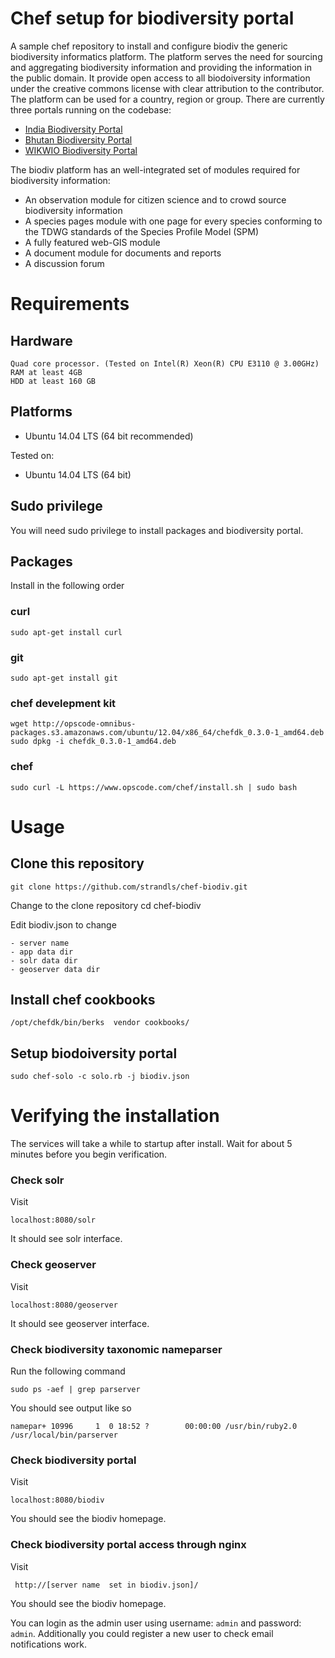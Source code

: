 Chef setup for biodiversity portal
========

A sample chef repository to install and configure biodiv the generic biodiversity informatics platform. The platform serves the need for sourcing and aggregating biodiversity information and providing the information in the public domain. It provide open access to all biodoiversity information under the creative commons license with clear attribution to the contributor. The platform can be used for a country, region or group.  There are currently three portals running on the codebase:

* [India Biodiversity Portal](http://indiabiodiversity.org)
* [Bhutan Biodiversity Portal](http://biodiversity.bt)
* [WIKWIO Biodiversity Portal](http://portal.wikwio.org)

The biodiv platform has an well-integrated set of modules required for
biodiversity information:

* An observation module for citizen science and to crowd source biodiversity information
* A species pages module with one page for every species conforming to the TDWG standards of the Species Profile Model (SPM)
* A fully featured web-GIS module
* A document module for documents and reports
* A discussion forum

Requirements
============

## Hardware
    Quad core processor. (Tested on Intel(R) Xeon(R) CPU E3110 @ 3.00GHz)
    RAM at least 4GB 
    HDD at least 160 GB

## Platforms

* Ubuntu 14.04 LTS (64 bit recommended)

Tested on:

* Ubuntu 14.04 LTS (64 bit)

## Sudo privilege
You will need sudo privilege to install packages and biodiversity portal.

## Packages

Install in the following  order

### curl
    sudo apt-get install curl
### git
    sudo apt-get install git
### chef develepment kit
    wget http://opscode-omnibus-packages.s3.amazonaws.com/ubuntu/12.04/x86_64/chefdk_0.3.0-1_amd64.deb
    sudo dpkg -i chefdk_0.3.0-1_amd64.deb
### chef
    sudo curl -L https://www.opscode.com/chef/install.sh | sudo bash

Usage
=====

## Clone this repository 

    git clone https://github.com/strandls/chef-biodiv.git

Change to the clone repository
   cd chef-biodiv

Edit biodiv.json to change

    - server name
    - app data dir
    - solr data dir
    - geoserver data dir

## Install chef cookbooks
    /opt/chefdk/bin/berks  vendor cookbooks/


## Setup biodoiversity portal
    sudo chef-solo -c solo.rb -j biodiv.json


Verifying the installation
=======

The services will take a while to startup after install. Wait for about 5 minutes before you begin verification.

### Check solr 

Visit 

    localhost:8080/solr

It should see solr interface.


### Check geoserver

Visit 

    localhost:8080/geoserver

It should see geoserver interface.


### Check biodiversity taxonomic nameparser

Run the following command

    sudo ps -aef | grep parserver

You should see output like so

    namepar+ 10996     1  0 18:52 ?        00:00:00 /usr/bin/ruby2.0 /usr/local/bin/parserver 

### Check biodiversity portal
Visit

    localhost:8080/biodiv

You should see the biodiv homepage.

### Check biodiversity portal access through nginx
Visit

     http://[server name  set in biodiv.json]/

You should see the biodiv homepage. 

You can login as the admin user using username: `admin` and password: `admin`. 
Additionally you could register a new user to check email notifications work.



